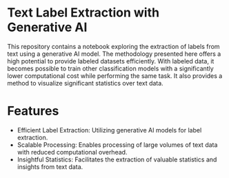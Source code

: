 # Text Label Extraction with Generative AI
This repository contains a notebook exploring the extraction of labels from text using a generative AI model. The methodology presented here offers a high potential to provide labeled datasets efficiently. With labeled data, it becomes possible to train other classification models with a significantly lower computational cost while performing the same task. It also provides a method to visualize significant statistics over text data.

# Features
* Efficient Label Extraction: Utilizing generative AI models for label extraction.
* Scalable Processing: Enables processing of large volumes of text data with reduced computational overhead.
* Insightful Statistics: Facilitates the extraction of valuable statistics and insights from text data.
